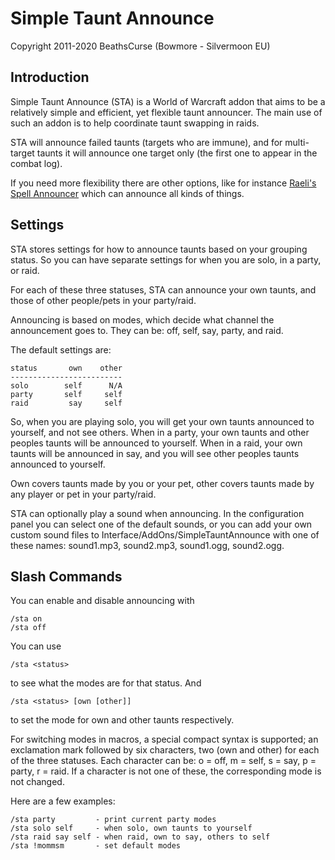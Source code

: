 
Simple Taunt Announce
=====================

Copyright 2011-2020 BeathsCurse (Bowmore - Silvermoon EU)


Introduction
------------

Simple Taunt Announce (STA) is a World of Warcraft addon that aims to be a
relatively simple and efficient, yet flexible taunt announcer. The main use
of such an addon is to help coordinate taunt swapping in raids.

STA will announce failed taunts (targets who are immune), and for multi-target
taunts it will announce one target only (the first one to appear in the combat
log).

If you need more flexibility there are other options, like for instance
[Raeli's Spell Announcer][RSA] which can announce all kinds of things.

[RSA]: http://www.curse.com/addons/wow/rsa


Settings
--------

STA stores settings for how to announce taunts based on your grouping status.
So you can have separate settings for when you are solo, in a party, or raid.

For each of these three statuses, STA can announce your own taunts, and those
of other people/pets in your party/raid.

Announcing is based on modes, which decide what channel the announcement goes
to. They can be: off, self, say, party, and raid.

The default settings are:

    status       own    other
    -------------------------
    solo        self      N/A
    party       self     self
    raid         say     self

So, when you are playing solo, you will get your own taunts announced to
yourself, and not see others. When in a party, your own taunts and other
peoples taunts will be announced to yourself. When in a raid, your own
taunts will be announced in say, and you will see other peoples taunts
announced to yourself.

Own covers taunts made by you or your pet, other covers taunts made by any
player or pet in your party/raid.

STA can optionally play a sound when announcing. In the configuration panel
you can select one of the default sounds, or you can add your own custom sound
files to Interface/AddOns/SimpleTauntAnnounce with one of these names:
sound1.mp3, sound2.mp3, sound1.ogg, sound2.ogg.


Slash Commands
--------------

You can enable and disable announcing with

    /sta on
    /sta off

You can use

    /sta <status>

to see what the modes are for that status. And

    /sta <status> [own [other]]

to set the mode for own and other taunts respectively.

For switching modes in macros, a special compact syntax is supported; an
exclamation mark followed by six characters, two (own and other) for each
of the three statuses. Each character can be: o = off, m = self, s = say,
p = party, r = raid. If a character is not one of these, the corresponding
mode is not changed.

Here are a few examples:

    /sta party         - print current party modes
    /sta solo self     - when solo, own taunts to yourself
    /sta raid say self - when raid, own to say, others to self
    /sta !mommsm       - set default modes
